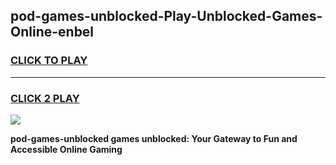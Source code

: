 
## pod-games-unblocked-Play-Unblocked-Games-Online-enbel
<h3>
<a href="https://premium76.site?title=pod-games-unblocked&ref=25A">CLICK TO PLAY</a></h3>
<hr>

<h3>
<a href="https://premium76.site?title=pod-games-unblocked&ref=25A">CLICK 2 PLAY</a>
  
</h3>

<a href="https://premium76.site?title=pod-games-unblocked&ref=25A"><img src="https://clearcache.store/games.png"></a>


**pod-games-unblocked games unblocked: Your Gateway to Fun and Accessible Online Gaming**
